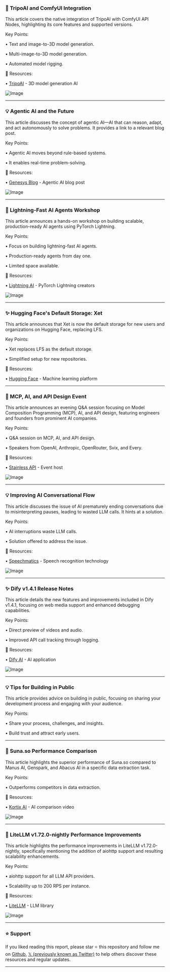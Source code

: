 ### 🚀 TripoAI and ComfyUI Integration

This article covers the native integration of TripoAI with ComfyUI API Nodes, highlighting its core features and supported versions.

Key Points:

• Text and image-to-3D model generation.

• Multi-image-to-3D model generation.

• Automated model rigging.


🔗 Resources:

• [TripoAI](https://x.com/tripoai) - 3D model generation AI

![Image](https://pbs.twimg.com/media/Gr9qO3sXYAADILB?format=jpg&name=small)


---
### 💡 Agentic AI and the Future

This article discusses the concept of agentic AI—AI that can reason, adapt, and act autonomously to solve problems.  It provides a link to a relevant blog post.

Key Points:

• Agentic AI moves beyond rule-based systems.

• It enables real-time problem-solving.


🔗 Resources:

• [Genesys Blog](https://gsys.cx/4jpW87l) - Agentic AI blog post

![Image](https://pbs.twimg.com/media/Gr9si0kXIAAMvub?format=jpg&name=small)


---
### 🚀 Lightning-Fast AI Agents Workshop

This article announces a hands-on workshop on building scalable, production-ready AI agents using PyTorch Lightning.

Key Points:

• Focus on building lightning-fast AI agents.

• Production-ready agents from day one.

• Limited space available.


🔗 Resources:

• [Lightning AI](https://x.com/LightningAI) - PyTorch Lightning creators

![Image](https://pbs.twimg.com/media/Gr9fkSjWAAAya3p?format=jpg&name=small)


---
### ✨ Hugging Face's Default Storage: Xet

This article announces that Xet is now the default storage for new users and organizations on Hugging Face, replacing LFS.

Key Points:

• Xet replaces LFS as the default storage.

• Simplified setup for new repositories.


🔗 Resources:

• [Hugging Face](https://x.com/huggingface) - Machine learning platform


---
### 🤖 MCP, AI, and API Design Event

This article announces an evening Q&A session focusing on Model Composition Programming (MCP), AI, and API design, featuring engineers and founders from prominent AI companies.

Key Points:

• Q&A session on MCP, AI, and API design.

• Speakers from OpenAI, Anthropic, OpenRouter, Svix, and Every.


🔗 Resources:

• [Stainless API](https://x.com/StainlessAPI) - Event host

![Image](https://pbs.twimg.com/media/Gr9e-4yWMAEUcc0?format=jpg&name=small)



---
### 💡 Improving AI Conversational Flow

This article discusses the issue of AI prematurely ending conversations due to misinterpreting pauses, leading to wasted LLM calls.  It hints at a solution.

Key Points:

• AI interruptions waste LLM calls.

•  Solution offered to address the issue.


🔗 Resources:

• [Speechmatics](https://x.com/Speechmatics) - Speech recognition technology


![Image](https://pbs.twimg.com/amplify_video_thumb/1927312842501328896/img/UX-WG4rgS9G79x2b.jpg)


---
### ✨ Dify v1.4.1 Release Notes

This article details the new features and improvements included in Dify v1.4.1, focusing on web media support and enhanced debugging capabilities.

Key Points:

• Direct preview of videos and audio.

• Improved API call tracking through logging.


🔗 Resources:

• [Dify AI](https://x.com/dify_ai) - AI application

![Image](https://pbs.twimg.com/media/Gr8vdhAXwAAcA0A?format=jpg&name=small)


---
### 💡 Tips for Building in Public

This article provides advice on building in public, focusing on sharing your development process and engaging with your audience.

Key Points:

• Share your process, challenges, and insights.

• Build trust and attract early users.


---
### 🤖 Suna.so Performance Comparison

This article highlights the superior performance of Suna.so compared to Manus AI, Genspark, and Abacus AI in a specific data extraction task.

Key Points:

• Outperforms competitors in data extraction.


🔗 Resources:

• [Kortix AI](https://x.com/kortixai) -  AI comparison video

![Image](https://pbs.twimg.com/amplify_video_thumb/1927306657282859008/img/TTe5YsqvFiwM5Cxe.jpg)



---
### 🤖 LiteLLM v1.72.0-nightly Performance Improvements

This article highlights the performance improvements in LiteLLM v1.72.0-nightly, specifically mentioning the addition of aiohttp support and resulting scalability enhancements.

Key Points:

• aiohttp support for all LLM API providers.

• Scalability up to 200 RPS per instance.


🔗 Resources:

• [LiteLLM](https://x.com/LiteLLM) - LLM library

![Image](https://pbs.twimg.com/media/Gr7gYM9XMAA1h9C?format=jpg&name=small)


---

### ⭐️ Support

If you liked reading this report, please star ⭐️ this repository and follow me on [Github](https://github.com/Drix10), [𝕏 (previously known as Twitter)](https://x.com/DRIX_10_) to help others discover these resources and regular updates.

---